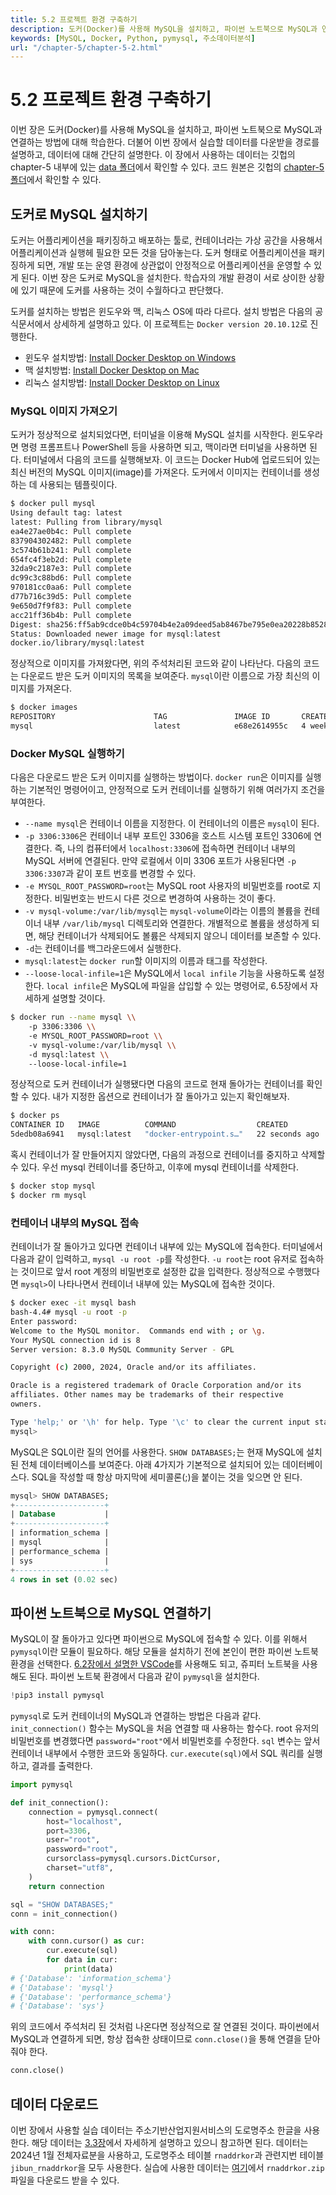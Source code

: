 ```yaml
---
title: 5.2 프로젝트 환경 구축하기
description: 도커(Docker)를 사용해 MySQL을 설치하고, 파이썬 노트북으로 MySQL과 연결하는 방법에 대해 학습한다.
keywords: [MySQL, Docker, Python, pymysql, 주소데이터분석]
url: "/chapter-5/chapter-5-2.html"
---
```


# 5.2 프로젝트 환경 구축하기

이번 장은 도커(Docker)를 사용해 MySQL을 설치하고, 파이썬 노트북으로 MySQL과 연결하는 방법에 대해 학습한다. 더불어 이번 장에서 실습할 데이터를 다운받을 경로를 설명하고, 데이터에 대해 간단히 설명한다. 이 장에서 사용하는 데이터는 깃헙의 chapter-5 내부에 있는 [data 폴더](https://github.com/hike-lab/address-data-guide/tree/main/chapter-5/data)에서 확인할 수 있다. 코드 원본은 깃헙의 [chapter-5 폴더](https://github.com/hike-lab/address-data-guide/blob/main/chapter-5/5_%ED%8C%8C%EC%9D%B4%EC%8D%AC%EA%B3%BC_MySQL%EB%A1%9C_%EA%B5%AC%EC%B6%95%ED%95%98%EB%8A%94_%EC%A3%BC%EC%86%8C_%EB%8D%B0%EC%9D%B4%ED%84%B0%EB%B2%A0%EC%9D%B4%EC%8A%A4.ipynb)에서 확인할 수 있다.

## 도커로 MySQL 설치하기

도커는 어플리케이션을 패키징하고 배포하는 툴로, 컨테이너라는 가상 공간을 사용해서 어플리케이션과 실행헤 필요한 모든 것을 담아놓는다. 도커 형태로 어플리케이션을 패키징하게 되면, 개발 또는 운영 환경에 상관없이 안정적으로 어플리케이션을 운영할 수 있게 된다. 이번 장은 도커로 MySQL을 설치한다. 학습자의 개발 환경이 서로 상이한 상황에 있기 때문에 도커를 사용하는 것이 수월하다고 판단했다.

도커를 설치하는 방법은 윈도우와 맥, 리눅스 OS에 따라 다르다. 설치 방법은 다음의 공식문서에서 상세하게 설명하고 있다. 이 프로젝트는 `Docker version 20.10.12`로 진행한다.

- 윈도우 설치방법: [Install Docker Desktop on Windows](https://docs.docker.com/desktop/install/windows-install/)
- 맥 설치방법: [Install Docker Desktop on Mac](https://docs.docker.com/desktop/install/mac-install/)
- 리눅스 설치방법: [Install Docker Desktop on Linux](https://docs.docker.com/desktop/install/linux-install/)

### MySQL 이미지 가져오기

도커가 정상적으로 설치되었다면, 터미널을 이용해 MySQL 설치를 시작한다. 윈도우라면 명령 프롬프트나 PowerShell 등을 사용하면 되고, 맥이라면 터미널을 사용하면 된다. 터미널에서 다음의 코드를 실행해보자. 이 코드는 Docker Hub에 업로드되어 있는 최신 버전의 MySQL 이미지(image)를 가져온다. 도커에서 이미지는 컨테이너를 생성하는 데 사용되는 템플릿이다.

```bash
$ docker pull mysql
Using default tag: latest
latest: Pulling from library/mysql
ea4e27ae0b4c: Pull complete
837904302482: Pull complete
3c574b61b241: Pull complete
654fc4f3eb2d: Pull complete
32da9c2187e3: Pull complete
dc99c3c88bd6: Pull complete
970181cc0aa6: Pull complete
d77b716c39d5: Pull complete
9e650d7f9f83: Pull complete
acc21ff36b4b: Pull complete
Digest: sha256:ff5ab9cdce0b4c59704b4e2a09deed5ab8467be795e0ea20228b8528f53fcf82
Status: Downloaded newer image for mysql:latest
docker.io/library/mysql:latest
```

정상적으로 이미지를 가져왔다면, 위의 주석처리된 코드와 같이 나타난다. 다음의 코드는 다운로드 받은 도커 이미지의 목록을 보여준다. `mysql`이란 이름으로 가장 최신의 이미지를 가져온다.

```bash
$ docker images
REPOSITORY                      TAG               IMAGE ID       CREATED         SIZE
mysql                           latest            e68e2614955c   4 weeks ago     638MB
```

### Docker MySQL 실행하기

다음은 다운로드 받은 도커 이미지를 실행하는 방법이다. `docker run`은 이미지를 실행하는 기본적인 명령어이고, 안정적으로 도커 컨테이너를 실행하기 위해 여러가지 조건을 부여한다.

- `--name mysql`은 컨테이너 이름을 지정한다. 이 컨테이너의 이름은 `mysql`이 된다.
- `-p 3306:3306`은 컨테이너 내부 포트인 3306을 호스트 시스템 포트인 3306에 연결한다. 즉, 나의 컴퓨터에서 `localhost:3306`에 접속하면 컨테이너 내부의 MySQL 서버에 연결된다. 만약 로컬에서 이미 3306 포트가 사용된다면 `-p 3306:3307`과 같이 포트 번호를 변경할 수 있다.
- `-e MYSQL_ROOT_PASSWORD=root`는 MySQL root 사용자의 비밀번호를 root로 지정한다. 비밀번호는 반드시 다른 것으로 변경하여 사용하는 것이 좋다.
- `-v mysql-volume:/var/lib/mysql`는 `mysql-volume`이라는 이름의 볼륨을 컨테이너 내부 `/var/lib/mysql` 디렉토리와 연결한다. 개별적으로 볼륨을 생성하게 되면, 해당 컨테이너가 삭제되어도 볼륨은 삭제되지 않으니 데이터를 보존할 수 있다.
- `-d`는 컨테이너를 백그라운드에서 실행한다.
- `mysql:latest`는 `docker run`할 이미지의 이름과 태그를 작성한다.
- `--loose-local-infile=1`은 MySQL에서 `local infile` 기능을 사용하도록 설정한다. `local infile`은 MySQL에 파일을 삽입할 수 있는 명령어로, 6.5장에서 자세하게 설명할 것이다.

```bash
$ docker run --name mysql \\
    -p 3306:3306 \\
    -e MYSQL_ROOT_PASSWORD=root \\
    -v mysql-volume:/var/lib/mysql \\
    -d mysql:latest \\
    --loose-local-infile=1
```

정상적으로 도커 컨테이너가 실행됐다면 다음의 코드로 현재 돌아가는 컨테이너를 확인할 수 있다. 내가 지정한 옵션으로 컨테이너가 잘 돌아가고 있는지 확인해보자.

```bash
$ docker ps
CONTAINER ID   IMAGE          COMMAND                  CREATED          STATUS          PORTS                               NAMES
5dedb08a6941   mysql:latest   "docker-entrypoint.s…"   22 seconds ago   Up 22 seconds   0.0.0.0:3306->3306/tcp, 33060/tcp   mysql
```

혹시 컨테이너가 잘 만들어지지 않았다면, 다음의 과정으로 컨테이너를 중지하고 삭제할 수 있다. 우선 mysql 컨테이너를 중단하고, 이후에 mysql 컨테이너를 삭제한다.

```bash
$ docker stop mysql
$ docker rm mysql
```

### 컨테이너 내부의 MySQL 접속

컨테이너가 잘 돌아가고 있다면 컨테이너 내부에 있는 MySQL에 접속한다. 터미널에서 다음과 같이 입력하고, `mysql -u root -p`를 작성한다. `-u root`는 root 유저로 접속하는 것이므로 앞서 root 계정의 비밀번호로 설정한 값을 입력한다. 정상적으로 수행했다면 `mysql>`이 나타나면서 컨테이너 내부에 있는 MySQL에 접속한 것이다.

```bash
$ docker exec -it mysql bash
bash-4.4# mysql -u root -p
Enter password:
Welcome to the MySQL monitor.  Commands end with ; or \g.
Your MySQL connection id is 8
Server version: 8.3.0 MySQL Community Server - GPL

Copyright (c) 2000, 2024, Oracle and/or its affiliates.

Oracle is a registered trademark of Oracle Corporation and/or its
affiliates. Other names may be trademarks of their respective
owners.

Type 'help;' or '\h' for help. Type '\c' to clear the current input statement.\
mysql>
```

MySQL은 SQL이란 질의 언어를 사용한다. `SHOW DATABASES;`는 현재 MySQL에 설치된 전체 데이터베이스를 보여준다. 아래 4가지가 기본적으로 설치되어 있는 데이터베이스다. SQL을 작성할 때 항상 마지막에 세미콜론(;)을 붙이는 것을 잊으면 안 된다.

```sql
mysql> SHOW DATABASES;
+--------------------+
| Database           |
+--------------------+
| information_schema |
| mysql              |
| performance_schema |
| sys                |
+--------------------+
4 rows in set (0.02 sec)
```

## 파이썬 노트북으로 MySQL 연결하기

MySQL이 잘 돌아가고 있다면 파이썬으로 MySQL에 접속할 수 있다. 이를 위해서 `pymysql`이란 모듈이 필요하다. 해당 모듈을 설치하기 전에 본인이 편한 파이썬 노트북 환경을 선택한다. [6.2장에서 설명한 VSCode](/contents/chapter-6/chapter-6-2.md)를 사용해도 되고, 쥬피터 노트북을 사용해도 된다. 파이썬 노트북 환경에서 다음과 같이 `pymysql`을 설치한다.

```py
!pip3 install pymysql
```

`pymysql`로 도커 컨테이너의 MySQL과 연결하는 방법은 다음과 같다. `init_connection()` 함수는 MySQL을 처음 연결할 때 사용하는 함수다. root 유저의 비밀번호를 변경했다면 `password="root"`에서 비밀번호를 수정한다. `sql` 변수는 앞서 컨테이너 내부에서 수행한 코드와 동일하다. `cur.execute(sql)`에서 SQL 쿼리를 실행하고, 결과를 출력한다.

```py
import pymysql

def init_connection():
    connection = pymysql.connect(
        host="localhost",
        port=3306,
        user="root",
        password="root",
        cursorclass=pymysql.cursors.DictCursor,
        charset="utf8",
    )
    return connection

sql = "SHOW DATABASES;"
conn = init_connection()

with conn:
    with conn.cursor() as cur:
        cur.execute(sql)
        for data in cur:
            print(data)
# {'Database': 'information_schema'}
# {'Database': 'mysql'}
# {'Database': 'performance_schema'}
# {'Database': 'sys'}
```

위의 코드에서 주석처리 된 것처럼 나온다면 정상적으로 잘 연결된 것이다. 파이썬에서 MySQL과 연결하게 되면, 항상 접속한 상태이므로 `conn.close()`을 통해 연결을 닫아줘야 한다.

```py
conn.close()
```

## 데이터 다운로드

이번 장에서 사용할 실습 데이터는 주소기반산업지원서비스의 도로명주소 한글을 사용한다. 해당 데이터는 [3.3장](/contents/chapter-3/chapter-3-3.md)에서 자세하게 설명하고 있으니 참고하면 된다. 데이터는 2024년 1월 전체자료분을 사용하고, 도로명주소 테이블 `rnaddrkor`과 관련지번 테이블 `jibun_rnaddrkor`을 모두 사용한다. 실습에 사용한 데이터는 [여기](https://github.com/hike-lab/address-data-guide/tree/main/chapter-5/data)에서 `rnaddrkor.zip` 파일을 다운로드 받을 수 있다.
